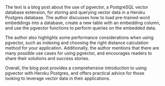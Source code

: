 
The text is a blog post about the use of pgvector, a PostgreSQL vector database extension, for storing and querying vector data in a Heroku Postgres database. The author discusses how to load pre-trained word embeddings into a database, create a new table with an embedding column, and use the pgvector functions to perform queries on the embedded data.

The author also highlights some performance considerations when using pgvector, such as indexing and choosing the right distance calculation method for your application. Additionally, the author mentions that there are many possible use cases for using pgvector, and encourages readers to share their solutions and success stories.

Overall, the blog post provides a comprehensive introduction to using pgvector with Heroku Postgres, and offers practical advice for those looking to leverage vector data in their applications.